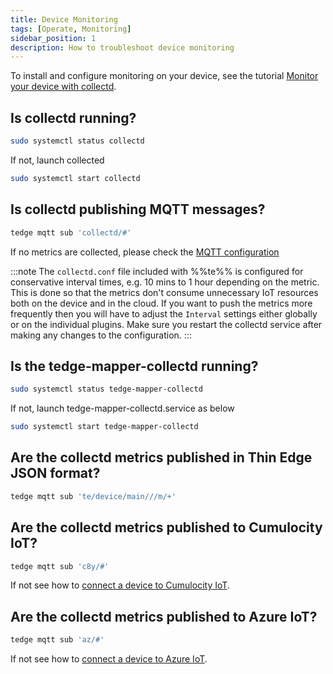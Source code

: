 ```yaml
---
title: Device Monitoring
tags: [Operate, Monitoring]
sidebar_position: 1
description: How to troubleshoot device monitoring
---
```


To install and configure monitoring on your device,
see the tutorial [Monitor your device with collectd](../../start/device-monitoring.md).

## Is collectd running?

```sh
sudo systemctl status collectd
```

If not, launch collected

```sh
sudo systemctl start collectd
```

## Is collectd publishing MQTT messages?

```sh te2mqtt formats=v1
tedge mqtt sub 'collectd/#'
```

If no metrics are collected, please check the [MQTT configuration](../../start/device-monitoring.md#collectd-configuration)

:::note
The `collectd.conf` file included with %%te%% is configured for conservative interval times, e.g. 10 mins to 1 hour depending on the metric. This is done so that the metrics don't consume unnecessary IoT resources both on the device and in the cloud. If you want to push the metrics more frequently then you will have to adjust the `Interval` settings either globally or on the individual plugins. Make sure you restart the collectd service after making any changes to the configuration.
:::

## Is the tedge-mapper-collectd running?

```sh
sudo systemctl status tedge-mapper-collectd
```

If not, launch tedge-mapper-collectd.service as below

```sh
sudo systemctl start tedge-mapper-collectd
```

## Are the collectd metrics published in Thin Edge JSON format?

```sh te2mqtt formats=v1
tedge mqtt sub 'te/device/main///m/+'
```

## Are the collectd metrics published to Cumulocity IoT?

```sh te2mqtt formats=v1
tedge mqtt sub 'c8y/#'
```

If not see how to [connect a device to Cumulocity IoT](../../start/connect-c8y.md).

## Are the collectd metrics published to Azure IoT?

```sh te2mqtt formats=v1
tedge mqtt sub 'az/#'
```

If not see how to [connect a device to Azure IoT](../../start/connect-azure.md).
